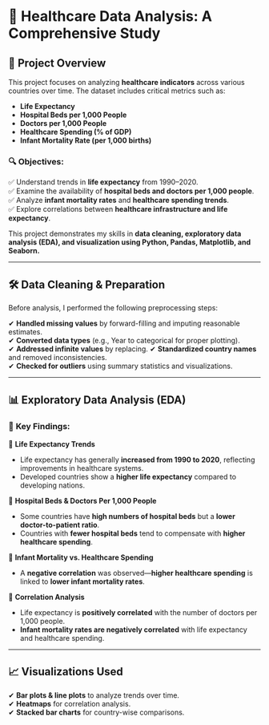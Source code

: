 # 🏥 Healthcare Data Analysis: A Comprehensive Study  

## 📌 Project Overview  
This project focuses on analyzing **healthcare indicators** across various countries over time. The dataset includes critical metrics such as:  

- **Life Expectancy**  
- **Hospital Beds per 1,000 People**  
- **Doctors per 1,000 People**  
- **Healthcare Spending (% of GDP)**  
- **Infant Mortality Rate (per 1,000 births)**  

### 🔍 **Objectives:**  
✅ Understand trends in **life expectancy** from 1990–2020.  
✅ Examine the availability of **hospital beds and doctors per 1,000 people**.  
✅ Analyze **infant mortality rates** and **healthcare spending trends**.  
✅ Explore correlations between **healthcare infrastructure and life expectancy**.  

This project demonstrates my skills in **data cleaning, exploratory data analysis (EDA), and visualization using Python, Pandas, Matplotlib, and Seaborn.**  

---

## 🛠 **Data Cleaning & Preparation**  
Before analysis, I performed the following preprocessing steps:  

✔ **Handled missing values** by forward-filling and imputing reasonable estimates.  
✔ **Converted data types** (e.g., Year to categorical for proper plotting).  
✔ **Addressed infinite values** by replacing.
✔ **Standardized country names** and removed inconsistencies.  
✔ **Checked for outliers** using summary statistics and visualizations.  

---

## 📊 **Exploratory Data Analysis (EDA)**  
### 🔹 **Key Findings:**  

📌 **Life Expectancy Trends**  
- Life expectancy has generally **increased from 1990 to 2020**, reflecting improvements in healthcare systems.  
- Developed countries show a **higher life expectancy** compared to developing nations.  

📌 **Hospital Beds & Doctors Per 1,000 People**  
- Some countries have **high numbers of hospital beds** but a **lower doctor-to-patient ratio**.  
- Countries with **fewer hospital beds** tend to compensate with **higher healthcare spending**.  

📌 **Infant Mortality vs. Healthcare Spending**  
- A **negative correlation** was observed—**higher healthcare spending** is linked to **lower infant mortality rates**.  

📌 **Correlation Analysis**  
- Life expectancy is **positively correlated** with the number of doctors per 1,000 people.  
- **Infant mortality rates are negatively correlated** with life expectancy and healthcare spending.  

---

## 📈 **Visualizations Used**  
✔ **Bar plots & line plots** to analyze trends over time.  
✔ **Heatmaps** for correlation analysis.  
✔ **Stacked bar charts** for country-wise comparisons.

